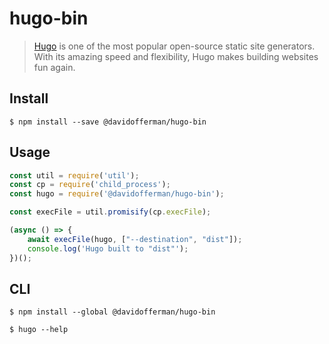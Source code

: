 # hugo-bin

> [Hugo](https://gohugo.io/) is one of the most popular open-source static site generators. With its amazing speed and flexibility, Hugo makes building websites fun again.


## Install

```
$ npm install --save @davidofferman/hugo-bin
```


## Usage

```js
const util = require('util');
const cp = require('child_process');
const hugo = require('@davidofferman/hugo-bin');

const execFile = util.promisify(cp.execFile);

(async () => {
	await execFile(hugo, ["--destination", "dist"]);
	console.log('Hugo built to "dist"');
})();
```


## CLI

```
$ npm install --global @davidofferman/hugo-bin
```

```
$ hugo --help
```
